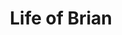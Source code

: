 ---
title: "Life of Brian"
hashtag: "life-of-brian"
layout: hashtag
near:
  - Jesus
tags:
  - Monty Python
  - movie
---